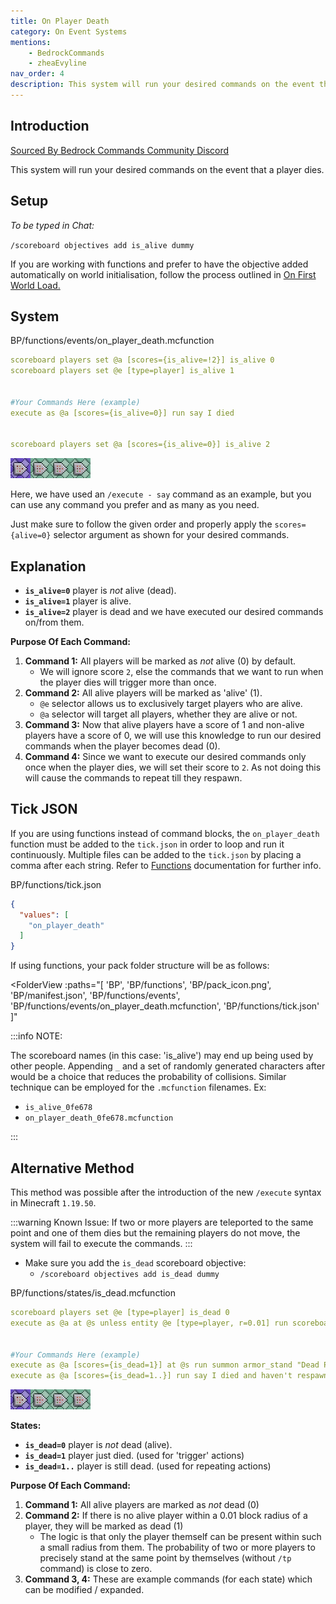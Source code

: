 ```yaml
---
title: On Player Death
category: On Event Systems
mentions:
    - BedrockCommands
    - zheaEvyline
nav_order: 4
description: This system will run your desired commands on the event that a player dies.
---
```


## Introduction

[Sourced By Bedrock Commands Community Discord](https://discord.gg/SYstTYx5G5)

This system will run your desired commands on the event that a player dies.

## Setup

*To be typed in Chat:*

`/scoreboard objectives add is_alive dummy`

If you are working with functions and prefer to have the objective added automatically on world initialisation, follow the process outlined in [On First World Load.](/commands/on-first-world-load)

## System

<CodeHeader>BP/functions/events/on_player_death.mcfunction</CodeHeader>

```yaml
scoreboard players set @a [scores={is_alive=!2}] is_alive 0
scoreboard players set @e [type=player] is_alive 1


#Your Commands Here (example)
execute as @a [scores={is_alive=0}] run say I died


scoreboard players set @a [scores={is_alive=0}] is_alive 2
```

![commandBlockChain4](/assets/images/commands/commandBlockChain/4.png)

Here, we have used an `/execute - say` command as an example, but you can use any command you prefer and as many as you need.

Just make sure to follow the given order and properly apply the ` scores={alive=0} ` selector argument as shown for your desired commands.

## Explanation

- **` is_alive=0 `** player is *not* alive (dead).
- **` is_alive=1 `** player is alive.
- **` is_alive=2 `** player is dead and we have executed our desired commands on/from them.

**Purpose Of Each Command:**

1. **Command 1:** All players will be marked as *not* alive (0) by default.
    - We will ignore score `2`, else the commands that we want to run when the player dies will trigger more than once.
2. **Command 2:** All alive players will be marked as 'alive' (1).
    - `@e` selector allows us to exclusively target players who are alive.
    - `@a` selector will target all players, whether they are alive or not.
3. **Command 3:** Now that alive players have a score of 1 and non-alive players have a score of 0, we will use this knowledge to run our desired commands when the player becomes dead (0).
4. **Command 4:** Since we want to execute our desired commands only once when the player dies, we will set their score to `2`. As not doing this will cause the commands to repeat till they respawn.

## Tick JSON

If you are using functions instead of command blocks, the ` on_player_death ` function must be added to the ` tick.json ` in order to loop and run it continuously. Multiple files can be added to the ` tick.json ` by placing a comma after each string. Refer to [Functions](/commands/mcfunctions#tick-json) documentation for further info.

<CodeHeader>BP/functions/tick.json</CodeHeader>
```json
{
  "values": [
    "on_player_death"
  ]
}
```

If using functions, your pack folder structure will be as follows:

<FolderView
	:paths="[
    'BP',
    'BP/functions',
    'BP/pack_icon.png',
    'BP/manifest.json',
    'BP/functions/events',
    'BP/functions/events/on_player_death.mcfunction',
    'BP/functions/tick.json'
]"
></FolderView>

:::info NOTE:

The scoreboard names (in this case: 'is_alive') may end up being used by other people. Appending ` _ ` and a set of randomly generated characters after would be a choice that reduces the probability of collisions. Similar technique can be employed for the ` .mcfunction ` filenames. Ex:
- ` is_alive_0fe678 `
- ` on_player_death_0fe678.mcfunction `

:::

## Alternative Method

This method was possible after the introduction of the new `/execute` syntax in Minecraft `1.19.50`.

:::warning Known Issue:
If two or more players are teleported to the same point and one of them dies but the remaining players do not move, the system will fail to execute the commands.
:::

- Make sure you add the `is_dead` scoreboard objective:
    - `/scoreboard objectives add is_dead dummy`

<CodeHeader>BP/functions/states/is_dead.mcfunction</CodeHeader>

```yaml
scoreboard players set @e [type=player] is_dead 0
execute as @a at @s unless entity @e [type=player, r=0.01] run scoreboard players add @s is_dead 1


#Your Commands Here (example)
execute as @a [scores={is_dead=1}] at @s run summon armor_stand "Dead Player" ~~~
execute as @a [scores={is_dead=1..}] run say I died and haven't respawned yet.. 
```
![commandBlockChain4](/assets/images/commands/commandBlockChain/4.png)

**States:**

- **` is_dead=0 `** player is *not* dead (alive).
- **` is_dead=1 `** player just died. (used for 'trigger' actions)
- **` is_dead=1.. `** player is still dead. (used for repeating actions)

**Purpose Of Each Command:**

1. **Command 1:** All alive players are marked as *not* dead (0)
2. **Command 2:** If there is no alive player within a 0.01 block radius of a player, they will be marked as dead (1)
    - The logic is that only the player themself can be present within such a small radius from them. The probability of two or more players to precisely stand at the same point by themselves (without `/tp` command) is close to zero.
3. **Command 3, 4:** These are example commands (for each state) which can be modified / expanded.
